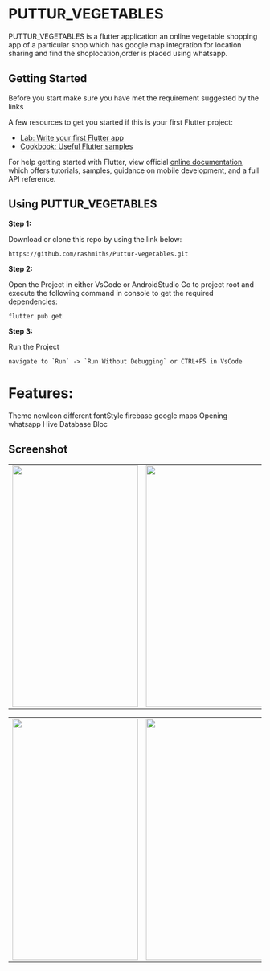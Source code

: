 # PUTTUR_VEGETABLES

PUTTUR_VEGETABLES is a flutter application an online vegetable shopping app of a particular shop which has google map integration for location sharing and find the shoplocation,order is placed using whatsapp. 


## Getting Started

Before you start make sure you have met the requirement suggested by the links

A few resources to get you started if this is your first Flutter project:

- [Lab: Write your first Flutter app](https://flutter.dev/docs/get-started/codelab)
- [Cookbook: Useful Flutter samples](https://flutter.dev/docs/cookbook)

For help getting started with Flutter, view official
[online documentation](https://flutter.dev/docs), which offers tutorials,
samples, guidance on mobile development, and a full API reference.

## Using PUTTUR_VEGETABLES

**Step 1:**

Download or clone this repo by using the link below:

```
https://github.com/rashmiths/Puttur-vegetables.git

```

**Step 2:**

Open the Project in either VsCode or AndroidStudio Go to project root and execute the following command in console to get the required dependencies: 

```
flutter pub get 
```

**Step 3:**

Run the Project

```
navigate to `Run` -> `Run Without Debugging` or CTRL+F5 in VsCode

```
# Features:

Theme 
newIcon 
different fontStyle
firebase
google maps
Opening whatsapp
Hive Database Bloc


## Screenshot

<table>
    <tr>
    <td><img src="https://user-images.githubusercontent.com/54366663/90974857-cabed280-e54c-11ea-8785-0d5ca859f2be.jpeg" width=250 height=480></td>        
    <td><img src="https://user-images.githubusercontent.com/54366663/90974858-d0b4b380-e54c-11ea-95cf-0e6f453cfa51.jpeg" width=250 height=480></td>    
  </tr>
 </table>
 <table>
    <tr>
    <td><img src="https://user-images.githubusercontent.com/54366663/90974862-d8745800-e54c-11ea-808f-e426ac035e3b.jpeg" width=250 height=480></td>        
    <td><img src="https://user-images.githubusercontent.com/54366663/90974865-dca07580-e54c-11ea-9344-796845c728b7.jpeg" width=250 height=480></td>    
    <td><img src="https://user-images.githubusercontent.com/54366663/95341582-0aab0080-08d4-11eb-8f91-2d857bae1c97.jpeg" width=250 height=480></td>        
  </tr>
 <table>
    



